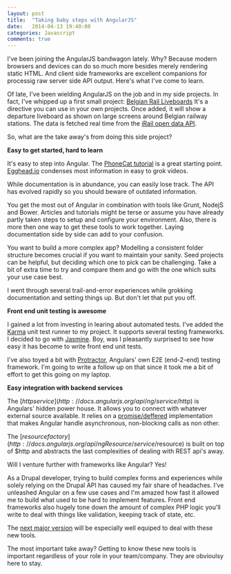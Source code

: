 ```yaml
---
layout: post
title:  "Taking baby steps with AngularJS"
date:   2014-04-13 19:40:00
categories: Javascript
comments: true
---
```

I've been joining the AngularJS bandwagon lately. Why? Because modern browsers and devices can do so much more besides merely rendering static HTML. And client side frameworks are excellent companions for processig raw server side API output. Here's what I've come to learn.

Of late, I've been wielding AngularJS on the job and in my side projects. In fact, I've whipped up a first small project: [Belgian Rail Liveboards](http://netsensei.github.io/angular-br-liveboards/) It's a directive you can use in your own projects. Once added, it will show a departure liveboard as shown on large screens around Belgian railway stations. The data is fetched real time from the [iRail open data API](http://data.irail.be/).

So, what are the take away's from doing this side project?

**Easy to get started, hard to learn**

It's easy to step into Angular. The [PhoneCat tutorial](http://docs.angularjs.org/tutorial) is a great starting point. [Egghead.io](https://egghead.io/) condenses most information in easy to grok videos.

While documentation is in abundance, you can easily lose track. The API has evolved rapidly so you should beware of outdated information.

You get the most out of Angular in combination with tools like Grunt, NodejS and Bower. Articles and tutorials might be terse or assume you have already partly taken steps to setup and configure your environment. Also, there is more then one way to get these tools to work together. Laying documentation side by side can add to your confusion.

You want to build a more complex app? Modelling a consistent folder structure becomes crucial if you want to maintain your sanity. Seed projects can be helpful, but deciding which one to pick can be challenging. Take a bit of extra time to try and compare them and go with the one which suits your use case best.

I went through several trail-and-error experiences while grokking documentation and setting things up. But don't let that put you off.

**Front end unit testing is awesome**

I gained a lot from investing in learing about automated tests. I've added the [Karma](http://karma-runner.github.io/0.12/index.html) unit test runner to my project. It supports several testing frameworks. I decided to go with [Jasmine](http://jasmine.github.io/). Boy, was I pleasantly surprised to see how easy it has become to write front end unit tests.

I've also toyed a bit with [Protractor](https://github.com/angular/protractor), Angulars' own E2E (end-2-end) testing framework. I'm going to write a follow up on that since it took me a bit of effort to get this going on my laptop.

**Easy integration with backend services**

The [$http service](http://docs.angularjs.org/api/ng/service/$http) is Angulars' hidden power house. It allows you to connect with whatever external source available. It relies on a [promise/deffered](http://docs.angularjs.org/api/ng/service/$q) implementation that makes Angular handle asynchronous, non-blocking calls as non other.

The [$resource factory](http://docs.angularjs.org/api/ngResource/service/$resource) is built on top of $http and abstracts the last complexities of dealing with REST api's away.

Will I venture further with frameworks like Angular? Yes!

As a Drupal developer, trying to build complex forms and experiences while solely relying on the Drupal API has caused my fair share of headaches. I've unleashed Angular on a few use cases and I'm amazed how fast it allowed me to build what used to be hard to implement features. Front end frameworks also hugely tone down the amount of complex PHP logic you'll write to deal with things like validation, keeping track of state, etc.

The [next major version](https://drupal.org/drupal-8.0) will be especially well equiped to deal with these new tools.

The most important take away? Getting to know these new tools is important regardless of your role in your team/company. They are obvioulsy here to stay.

